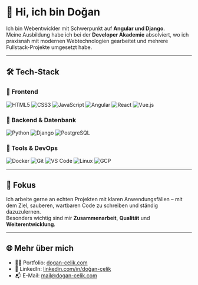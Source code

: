 # 👋 Hi, ich bin Doğan

Ich bin Webentwickler mit Schwerpunkt auf **Angular und Django**.  
Meine Ausbildung habe ich bei der **Developer Akademie** absolviert, wo ich praxisnah mit modernen Webtechnologien gearbeitet und mehrere Fullstack-Projekte umgesetzt habe.

---

## 🛠 Tech-Stack

### 🔹 Frontend
![HTML5](https://img.shields.io/badge/HTML5-E34F26?style=flat&logo=html5&logoColor=white)
![CSS3](https://img.shields.io/badge/CSS3-1572B6?style=flat&logo=css3&logoColor=white)
![JavaScript](https://img.shields.io/badge/JavaScript-F7DF1E?style=flat&logo=javascript&logoColor=black)
![Angular](https://img.shields.io/badge/Angular-DD0031?style=flat&logo=angular&logoColor=white)
![React](https://img.shields.io/badge/React-20232A?style=flat&logo=react&logoColor=61DAFB)
![Vue.js](https://img.shields.io/badge/Vue.js-35495E?style=flat&logo=vue.js&logoColor=4FC08D)

### 🔹 Backend & Datenbank
![Python](https://img.shields.io/badge/Python-3776AB?style=flat&logo=python&logoColor=white)
![Django](https://img.shields.io/badge/Django-092E20?style=flat&logo=django&logoColor=white)
![PostgreSQL](https://img.shields.io/badge/PostgreSQL-4169E1?style=flat&logo=postgresql&logoColor=white)

### 🔹 Tools & DevOps
![Docker](https://img.shields.io/badge/Docker-2496ED?style=flat&logo=docker&logoColor=white)
![Git](https://img.shields.io/badge/Git-F05032?style=flat&logo=git&logoColor=white)
![VS Code](https://img.shields.io/badge/VS_Code-007ACC?style=flat&logo=visual-studio-code&logoColor=white)
![Linux](https://img.shields.io/badge/Linux-FCC624?style=flat&logo=linux&logoColor=black)
![GCP](https://img.shields.io/badge/Google_Cloud-4285F4?style=flat&logo=google-cloud&logoColor=white)

---

## 🎯 Fokus

Ich arbeite gerne an echten Projekten mit klaren Anwendungsfällen – mit dem Ziel, sauberen, wartbaren Code zu schreiben und ständig dazuzulernen.  
Besonders wichtig sind mir **Zusammenarbeit**, **Qualität** und **Weiterentwicklung**.

---

## 🌐 Mehr über mich

- 🧑‍💻 Portfolio: [dogan-celik.com](https://dogan-celik.com)
- 💼 LinkedIn: [linkedin.com/in/doğan-çelik](https://www.linkedin.com/in/do%C4%9Fan-%C3%A7elik-29a412235/)
- 📬 E-Mail: [mail@dogan-celik.com](mailto:mail@dogan-celik.com)


